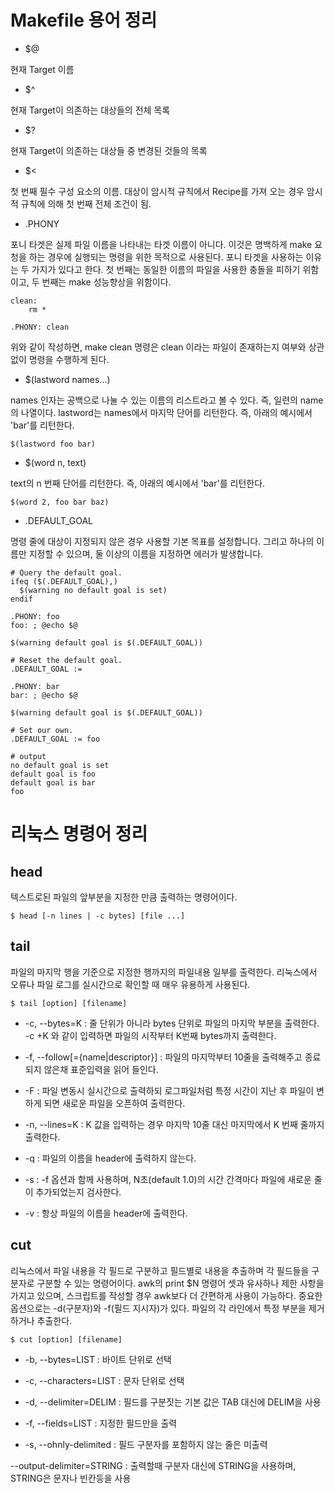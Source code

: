 # Makefile 용어 정리

- $@

현재 Target 이름

- $^

현재 Target이 의존하는 대상들의 전체 목록

- $?

현재 Target이 의존하는 대상들 중 변경된 것들의 목록

- $<

첫 번째 필수 구성 요소의 이름. 대상이 암시적 규칙에서 Recipe를 가져 오는 경우 암시적 규칙에 의해 첫 번째 전체 조건이 됨.

- .PHONY

포니 타겟은 실제 파일 이름을 나타내는 타겟 이름이 아니다. 이것은 명백하게 make 요청을 하는 경우에 실행되는 명령을 위한 목적으로 사용된다. 포니 타겟을 사용하는 이유는 두 가지가 있다고 한다. 첫 번째는 동일한 이름의 파일을 사용한 충돌을 피하기 위함이고, 두 번째는 make 성능향상을 위함이다.

```
clean:
    rm *

.PHONY: clean
```

위와 같이 작성하면, make clean 명령은 clean 이라는 파일이 존재하는지 여부와 상관없이 명령을 수행하게 된다.

- $(lastword names...)

names 인자는 공백으로 나눌 수 있는 이름의 리스트라고 볼 수 있다. 즉, 일련의 name의 나열이다.
lastword는 names에서 마지막 단어를 리턴한다.
즉, 아래의 예시에서 'bar'를 리턴한다.

```
$(lastword foo bar)
```

- $(word n, text)

text의 n 번째 단어를 리턴한다.
즉, 아래의 예시에서 'bar'를 리턴한다.

```
$(word 2, foo bar baz)
```

- .DEFAULT_GOAL

명령 줄에 대상이 지정되지 않은 경우 사용할 기본 목표를 설정합니다. 그리고 하나의 이름만 지정할 수 있으며, 둘 이상의 이름을 지정하면 에러가 발생합니다.

```
# Query the default goal.
ifeq ($(.DEFAULT_GOAL),)
  $(warning no default goal is set)
endif

.PHONY: foo
foo: ; @echo $@

$(warning default goal is $(.DEFAULT_GOAL))

# Reset the default goal.
.DEFAULT_GOAL :=

.PHONY: bar
bar: ; @echo $@

$(warning default goal is $(.DEFAULT_GOAL))

# Set our own.
.DEFAULT_GOAL := foo
```

```
# output
no default goal is set
default goal is foo
default goal is bar
foo
```

# 리눅스 명령어 정리

## head

텍스트로된 파일의 앞부분을 지정한 만큼 출력하는 명령어이다.

```
$ head [-n lines | -c bytes] [file ...]
```

## tail

파일의 마지막 행을 기준으로 지정한 행까지의 파일내용 일부를 출력한다.
리눅스에서 오류나 파일 로그를 실시간으로 확인할 때 매우 유용하게 사용된다.

```
$ tail [option] [filename]
```

- -c, --bytes=K : 줄 단위가 아니라 bytes 단위로 파일의 마지막 부분을 출력한다. -c +K 와 같이 입력하면 파일의 시작부터 K번째 bytes까지 출력한다.

- -f, --follow[={name|descriptor}] : 파일의 마지막부터 10줄을 출력해주고 종료되지 않은채 표준입력을 읽어 들인다.

- -F : 파일 변동시 실시간으로 출력하되 로그파일처럼 특정 시간이 지난 후 파일이 변하게 되면 새로운 파일을 오픈하여 출력한다.

- -n, --lines=K : K 값을 입력하는 경우 마지막 10줄 대신 마지막에서 K 번째 줄까지 출력한다.

- -q : 파일의 이름을 header에 출력하지 않는다.

- -s : -f 옵션과 함께 사용하며, N초(default 1.0)의 시간 간격마다 파일에 새로운 줄이 추가되었는지 검사한다.

- -v : 항상 파일의 이름을 header에 출력한다.

## cut

리눅스에서 파일 내용을 각 필드로 구분하고 필드별로 내용을 추출하며 각 필드들을 구분자로 구분할 수 있는 명령어이다. awk의 print $N 명령어 셋과 유사하나 제한 사항을 가지고 있으며, 스크립트를 작성할 경우 awk보다 더 간편하게 사용이 가능하다. 중요한 옵션으로는 -d(구분자)와 -f(필드 지시자)가 있다. 파일의 각 라인에서 특정 부분을 제거하거나 추출한다.

```
$ cut [option] [filename]
```

- -b, --bytes=LIST : 바이트 단위로 선택

- -c, --characters=LIST : 문자 단위로 선택

- -d, --delimiter=DELIM : 필드를 구분짓는 기본 값은 TAB 대신에 DELIM을 사용

- -f, --fields=LIST : 지정한 필드만을 출력

- -s, --ohnly-delimited : 필드 구분자를 포함하지 않는 줄은 미출력

--output-delimiter=STRING : 출력할때 구분자 대신에 STRING을 사용하며, STRING은 문자나 빈칸등을 사용


